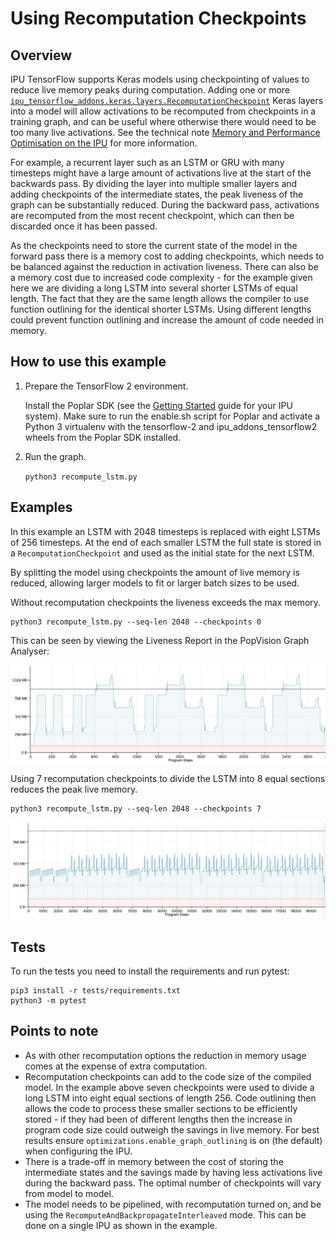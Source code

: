 <!-- Copyright (c) 2022 Graphcore Ltd. All rights reserved. -->
# Using Recomputation Checkpoints

## Overview

IPU TensorFlow supports Keras models using checkpointing of values to reduce live memory peaks during computation.
Adding one or more [`ipu_tensorflow_addons.keras.layers.RecomputationCheckpoint`](https://docs.graphcore.ai/projects/tensorflow-user-guide/en/3.0.0/ipu_tensorflow_addons/api.html#ipu_tensorflow_addons.keras.layers.RecomputationCheckpoint) Keras layers into a model will allow activations to be recomputed
from checkpoints in a training graph, and can be useful where otherwise there would need to be too many live activations. See the technical note [Memory and Performance Optimisation on the IPU](https://docs.graphcore.ai/projects/memory-performance-optimisation/en/3.0.0/common-memory-optimisations.html#recomputation-checkpoints) for more information.

For example, a recurrent layer such as an LSTM or GRU with many timesteps might have a large amount of activations live
at the start of the backwards pass. By dividing the layer into multiple smaller layers and adding checkpoints of the intermediate
states, the peak liveness of the graph can be substantially reduced. During the backward pass, activations are recomputed from the most recent
checkpoint, which can then be discarded once it has been passed.

As the checkpoints need to store the current state of the model in the forward pass there is a memory cost to adding checkpoints, which needs
to be balanced against the reduction in activation liveness. There can also be a memory cost due to increased code complexity -
for the example given here we are dividing a long LSTM into several shorter LSTMs of equal length. The fact that they are the same length allows the
compiler to use function outlining for the identical shorter LSTMs. Using different lengths could prevent function outlining
and increase the amount of code needed in memory.

## How to use this example

1) Prepare the TensorFlow 2 environment.

   Install the Poplar SDK (see the [Getting Started](https://docs.graphcore.ai/en/latest/getting-started.html) guide for your IPU system). Make sure to run the enable.sh script for Poplar and activate a Python 3 virtualenv with the tensorflow-2 and ipu_addons_tensorflow2 wheels from the Poplar SDK installed.

2) Run the graph.

    `python3 recompute_lstm.py`


## Examples

In this example an LSTM with 2048 timesteps is replaced with eight LSTMs of 256 timesteps. At the
end of each smaller LSTM the full state is stored in a ``RecomputationCheckpoint`` and used as the initial
state for the next LSTM.

By splitting the model using checkpoints the amount of live memory is reduced, allowing larger models to fit or larger
batch sizes to be used.

Without recomputation checkpoints the liveness exceeds the max memory.

```
python3 recompute_lstm.py --seq-len 2048 --checkpoints 0
```

This can be seen by viewing the Liveness Report in the PopVision Graph Analyser:

![LSTM liveness report without recomputation checkpoints](static/LSTM_no_checkpoints.png)


Using 7 recomputation checkpoints to divide the LSTM into 8 equal sections reduces the peak live memory.

```
python3 recompute_lstm.py --seq-len 2048 --checkpoints 7
```

![LSTM liveness report with recomputation checkpoints](static/LSTM_7_checkpoints.png)

## Tests

To run the tests you need to install the requirements and run pytest:

```
pip3 install -r tests/requirements.txt
python3 -m pytest
```

## Points to note

* As with other recomputation options the reduction in memory usage comes at the expense of extra computation.
* Recomputation checkpoints can add to the code size of the compiled model. In the example above seven checkpoints
  were used to divide a long LSTM into eight equal sections of length 256. Code outlining then allows the code to process these
  smaller sections to be efficiently stored - if they had been of different lengths then the increase in program code size could
  outweigh the savings in live memory. For best results ensure `optimizations.enable_graph_outlining`
  is on (the default) when configuring the IPU.
* There is a trade-off in memory between the cost of storing the intermediate states and the savings made by having less
  activations live during the backward pass. The optimal number of checkpoints will vary from model to model.
* The model needs to be pipelined, with recomputation turned on, and be using the ``RecomputeAndBackpropagateInterleaved``
  mode. This can be done on a single IPU as shown in the example.
